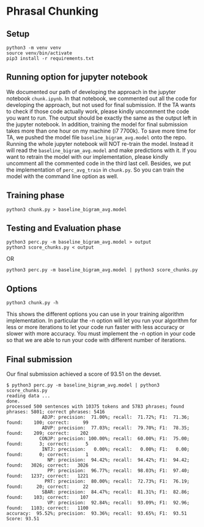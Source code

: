 # Phrasal Chunking

## Setup

    python3 -m venv venv
    source venv/bin/activate
    pip3 install -r requirements.txt
	
## Running option for jupyter notebook

We documented our path of developing the approach in the jupyter notebook `chunk.ipynb`. In that notebook, we commented out all the code for developing the approach, but not used for final submission. If the TA wants to check if those code actually work, please kindly uncomment the code you want to run. The output should be exactly the same as the output left in the jupyter notebook. In addition, training the model for final submission takes more than one hour on my machine (i7 7700k). To save more time for TA, we pushed the model file `baseline_bigram_avg.model` onto the repo. Running the whole jupyter notebook will NOT re-train the model. Instead it will read the `baseline_bigram_avg.model` and make predictions with it. If you want to retrain the model with our implementation, please kindly uncomment all the commented code in the third last cell. Besides, we put the implementation of `perc_avg_train` in `chunk.py`. So you can train the model with the command line option as well.

## Training phase

    python3 chunk.py > baseline_bigram_avg.model

## Testing and Evaluation phase

    python3 perc.py -m baseline_bigram_avg.model > output
    python3 score_chunks.py < output

OR

    python3 perc.py -m baseline_bigram_avg.model | python3 score_chunks.py

## Options

    python3 chunk.py -h

This shows the different options you can use in your training
algorithm implementation.  In particular the -n option will let you
run your algorithm for less or more iterations to let your code run
faster with less accuracy or slower with more accuracy. You must
implement the -n option in your code so that we are able to run
your code with different number of iterations.

## Final submission

Our final submission achieved a score of 93.51 on the devset.

    $ python3 perc.py -m baseline_bigram_avg.model | python3 score_chunks.py 
    reading data ... 
    done.
    processed 500 sentences with 10375 tokens and 5783 phrases; found phrases: 5801; correct phrases: 5416
				 ADJP: precision:  71.00%; recall:  71.72%; F1:  71.36; found:    100; correct:     99
				 ADVP: precision:  77.03%; recall:  79.70%; F1:  78.35; found:    209; correct:    202
				CONJP: precision: 100.00%; recall:  60.00%; F1:  75.00; found:      3; correct:      5
				 INTJ: precision:   0.00%; recall:   0.00%; F1:   0.00; found:      0; correct:      1
				   NP: precision:  94.42%; recall:  94.42%; F1:  94.42; found:   3026; correct:   3026
				   PP: precision:  96.77%; recall:  98.03%; F1:  97.40; found:   1237; correct:   1221
				  PRT: precision:  80.00%; recall:  72.73%; F1:  76.19; found:     20; correct:     22
				 SBAR: precision:  84.47%; recall:  81.31%; F1:  82.86; found:    103; correct:    107
				   VP: precision:  92.84%; recall:  93.09%; F1:  92.96; found:   1103; correct:   1100
	accuracy:  95.52%; precision:  93.36%; recall:  93.65%; F1:  93.51
	Score: 93.51